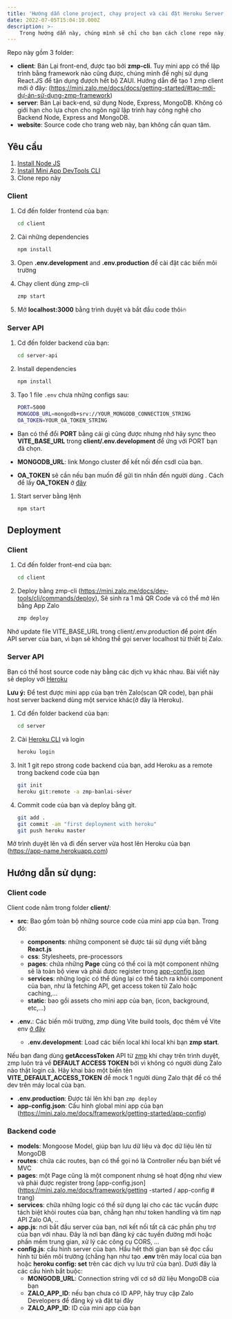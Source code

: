 ```yaml
---
title: 'Hướng dẫn clone project, chạy project và cài đặt Heroku Server, Mongo Atlas và Cloudinary'
date: 2022-07-05T15:04:10.000Z
description: >-
    Trong hướng dẫn này, chúng mình sẽ chỉ cho bạn cách clone repo này, thiết lập các dịch vụ liên quan để chạy Bán Lại mini app trên máy của bạn
---
```


Repo này gồm 3 folder:
- **client**: Bán Lại front-end, được tạo bởi **zmp-cli**. Tuy mini app có thể lập trình bằng framework nào cũng được, chúng mình đề nghị sử dụng React.JS để tận dụng đượch hết bộ ZAUI. Hướng dẫn để tạo 1 zmp client mới ở đây: (https://mini.zalo.me/docs/docs/getting-started/#tạo-mới-dự-án-sử-dụng-zmp-framework)
- **server**: Bán Lại back-end, sử dụng Node, Express, MongoDB. Không có giới hạn cho lựa chọn cho ngôn ngữ lập trình hay công nghệ cho Backend Node, Express and MongoDB.
- **website**: Source code cho trang web này, bạn không cần quan tâm.

## Yêu cầu

1. [Install Node JS](https://nodejs.org/en/download/)
2. [Install Mini App DevTools CLI](https://mini.zalo.me/docs/dev-tools)
3. Clone repo này

### Client
1. Cd đến folder frontend của bạn:
   ```bash
   cd client
   ```
1. Cài những dependencies
   ```bash
   npm install
   ```
1. Open **.env.development** and **.env.production** để cài đặt các biến môi trường

1. Chạy client dùng zmp-cli
   ```bash
   zmp start

1. Mở **localhost:3000** bằng trình duyệt và bắt đầu code thôi🔥

### Server API
1. Cd đến folder backend của bạn:
   ```bash
   cd server-api
   ```
1. Install dependencies
   ```bash
   npm install
   ```
1. Tạo 1 file `.env` chưa những configs sau:
   ```bash
   PORT=5000
   MONGODB_URL=mongodb+srv://YOUR_MONGODB_CONNECTION_STRING
   OA_TOKEN=YOUR_OA_TOKEN_STRING
   ```

  - Bạn có thể đổi **PORT** bằng cái gì cũng được nhưng nhớ hãy sync theo **VITE_BASE_URL** trong **client/.env.development** để ứng với PORT bạn đã chọn.

  - **MONGODB_URL**: link Mongo cluster để kết nối đến csdl của bạn.

  - **OA_TOKEN** sẽ cần nếu bạn muốn để gửi tin nhắn đến người dùng . Cách để lấy **OA_TOKEN** ở [đây](https://developers.zalo.me/docs/api/official-account-api/phu-luc/official-account-access-token-post-4307)

1. Start server bằng lệnh
   ```bash
   npm start
   ```

## Deployment

### Client
1. Cd đến folder front-end của bạn:
   ```bash
   cd client
   ```
1. Deploy bằng zmp-cli (https://mini.zalo.me/docs/dev-tools/cli/commands/deploy), Sẽ sinh ra 1 mã QR Code và có thể mở lên bằng App Zalo
   ```bash
   zmp deploy
   ```

Nhớ update file VITE_BASE_URL trong client/.env.production để point đến API server của ban, vì bạn sẽ không thể gọi server localhost từ thiết bị Zalo.

### Server API

Bạn có thể host source code này bằng các dịch vụ khác nhau. Bài viết này sẽ  deploy với [Heroku](https://www.heroku.com/)

**Lưu ý:** Để test được mini app của bạn trên Zalo(scan QR code), bạn phải host server backend dùng một service khác(ở đây là Heroku).

1. Cd đến folder backend của bạn:
   ```bash
   cd server
   ```
1. Cài [Heroku CLI](https://devcenter.heroku.com/articles/heroku-cli) và login
   ```bash
   heroku login
   ```
1. Init 1 git repo strong code backend của bạn, add Heroku as a remote trong backend code của bạn
   ```bash
   git init
   heroku git:remote -a zmp-banlai-sẻver
   ```
1. Commit code của bạn và deploy bằng git.
   ```bash
   git add .
   git commit -am "first deployment with heroku"
   git push heroku master
   ```

Mở trình duyệt lên và đi đến server vừa host lên Heroku của bạn (https://app-name.herokuapp.com)

## Hướng dẫn sử dụng:

### Client code

Client code nằm trong folder **client/**:
* **src**: Bao gồm toàn bộ những source code của mini app của bạn. Trong đó:

  * **components**: những component sẽ được tái sử dụng viết bằng **React.js**
  * **css**: Stylesheets, pre-processors
  * **pages**: chứa những **Page** cũng có thể coi là một component những sẽ là toàn bộ view và phải được register trong [app-config.json](https://mini.zalo.me/docs/framework/getting-started/app-config#pages)
  * **services**: những logic có thể dùng lại có thể tách ra khỏi component của bạn, như là fetching API, get access token từ Zalo hoặc caching,...
  * **static**: bao gồi assets cho mini app của bạn, (icon, background, etc,...)
* **.env.**: Các biến môi trường, zmp dùng Vite build tools, đọc thêm về Vite env [ở đây](https://vitejs.dev/guide/env-and-mode.html#env-variables)
  * **.env.development**: Load các biến local khi local khi bạn **zmp start**.
    
Nếu bạn đang dùng **getAccessToken** API  từ [zmp](https://mini.zalo.me/docs/api/getAccessToken) khi chạy trên trình duyệt, zmp luôn trả về **DEFAULT ACCESS TOKEN** bởi vì không có người dùng Zalo nào thật login cả. Hãy khai báo một biến tên **VITE_DEFAULT_ACCESS_TOKEN** để mock 1 người dùng Zalo thật để có thể dev trên máy local của bạn.

  * **.env.production**: Được tải lên khi bạn `zmp deploy`
  * **app-config.json**: Cấu hình global mini app của bạn (https://mini.zalo.me/docs/framework/getting-started/app-config)

### Backend code

* **models**: Mongoose Model, giúp bạn lưu dữ liệu và đọc dữ liệu lên từ MongoDB
* **routes**: chứa các routes, bạn có thể gọi nó là Controller nếu bạn biết về MVC
* **pages**: một Page cũng là một component nhưng sẽ hoạt động như view và phải được register trong [app-config.json](https://mini.zalo.me/docs/framework/getting -started / app-config # trang)
* **services**: chữa những logic có thể sử dụng lại cho các tác vụcần được tách biệt khỏi routes của bạn, chẳng hạn như token handling và tìm nạp API Zalo OA, ..
* **app.js**: nơi bắt đầu server của bạn, nơi kết nối tất cả các phần phụ trợ của bạn với nhau. Đây là nơi bạn đăng ký các tuyến đường mới hoặc phần mềm trung gian, xử lý các công cụ CORS, ...
* **config.js**: cấu hình server của bạn. Hầu hết thời gian bạn sẽ đọc cấu hình từ biến môi trường (chẳng hạn như tạo **.env** trên máy local của bạn hoặc **heroku config: set** trên các dịch vụ lưu trữ của bạn). Dưới đây là các cấu hình bắt buộc:
  * **MONGODB_URL**: Connection string với cơ sở dữ liệu MongoDB của bạn
  * **ZALO_APP_ID**: nếu bạn chưa có ID APP, hãy truy cập Zalo Developers để đăng ký và đặt tại đây
  * **ZALO_APP_ID**: ID của mini app của bạn
